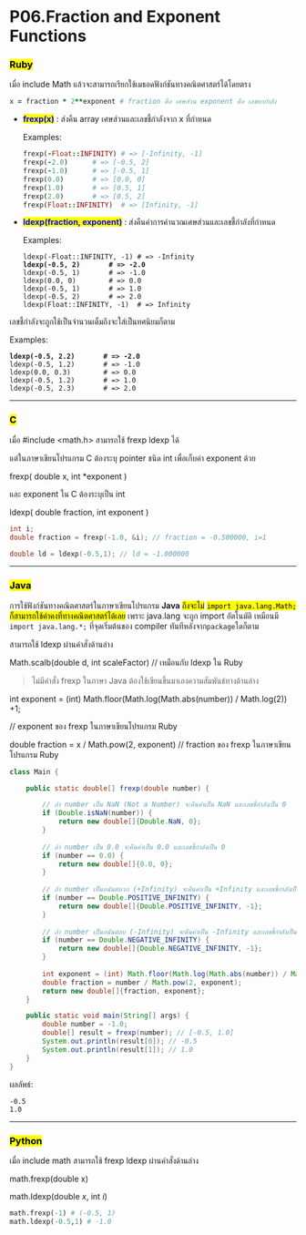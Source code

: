 # P06.Fraction and Exponent Functions

### <mark style="color:$danger;">Ruby</mark>

เมื่อ include Math แล้วจะสามารถเรียกใช้เมธอดฟังก์ชันทางคณิตศาสตร์ได้โดยตรง

```ruby
x = fraction * 2**exponent # fraction คือ เศษส่วน exponent คือ เลขยกกำลัง
```

*   <mark style="color:blue;">**frexp(x)**</mark> : ส่งคืน array เศษส่วนและเลขชี้กําลังจาก x ที่กําหนด

    Examples:

    ```ruby
    frexp(-Float::INFINITY) # => [-Infinity, -1]
    frexp(-2.0)      # => [-0.5, 2]
    frexp(-1.0)      # => [-0.5, 1]
    frexp(0.0)       # => [0.0, 0]
    frexp(1.0)       # => [0.5, 1]
    frexp(2.0)       # => [0.5, 2]
    frexp(Float::INFINITY)  # => [Infinity, -1]
    ```
*   <mark style="color:blue;">**ldexp(fraction, exponent)**</mark> : ส่งคืนค่าการคำนวณเศษส่วนและเลขชี้กําลังที่กําหนด

    Examples:

    <pre class="language-ruby"><code class="lang-ruby">ldexp(-Float::INFINITY, -1) # => -Infinity
    <strong>ldexp(-0.5, 2)       # => -2.0
    </strong>ldexp(-0.5, 1)       # => -1.0
    ldexp(0.0, 0)        # => 0.0
    ldexp(-0.5, 1)       # => 1.0
    ldexp(-0.5, 2)       # => 2.0
    ldexp(Float::INFINITY, -1)  # => Infinity
    </code></pre>

&#x20;      เลขชี้กำลังจะถูกใช้เป็นจำนวนเต็มถึงจะใส่เป็นทศนิยมก็ตาม

Examples:

<pre class="language-ruby"><code class="lang-ruby"><strong>ldexp(-0.5, 2.2)       # => -2.0
</strong>ldexp(-0.5, 1.2)       # => -1.0
ldexp(0.0, 0.3)        # => 0.0
ldexp(-0.5, 1.2)       # => 1.0
ldexp(-0.5, 2.3)       # => 2.0
</code></pre>

***

### <mark style="color:$danger;">C</mark>

เมื่อ #include \<math.h> สามารถใช้ frexp ldexp ได้

แต่ในภาษาเขียนโปรแกรม C ต้องระบุ pointer ชนิด int เพื่อเก็บค่า exponent ด้วย

frexp( double x, int \*exponent )

และ exponent ใน C ต้องระบุเป็น int

ldexp( double fraction, int exponent )

```c
int i;
double fraction = frexp(-1.0, &i); // fraction = -0.500000, i=1

double ld = ldexp(-0.5,1); // ld = -1.000000 
```

***

### <mark style="color:$danger;">Java</mark>

การใช้ฟังก์ชันทางคณิตศาสตร์ในภาษาเขียนโปรแกรม **Java** <mark style="color:$info;">ถึงจะไม่</mark> <mark style="color:$info;"></mark><mark style="color:$info;">`import java.lang.Math;`</mark> <mark style="color:$info;"></mark><mark style="color:$info;">ก็สามารถใช้ค่าคงที่ทางคณิตศาสตร์ได้เลย</mark> เพราะ java.lang จะถูก import อัตโนมัติ เหมือนมี `import java.lang.*;` ที่จุดเริ่มต้นของ compiler ทันทีหลังจาก`package`ใดก็ตาม

สามารถใช้ ldexp ผ่านคำสั่งด้านล่าง

Math.scalb(double d, int scaleFactor) // เหมือนกับ ldexp ใน Ruby

> ไม่มีคำสั่ง frexp ในภาษา Java ต้องใช้เขียนขึ้นมาเองความสัมพันธ์ทางด้านล่าง

int exponent = (int) Math.floor(Math.log(Math.abs(number)) / Math.log(2)) +1;

// exponent ของ frexp ในภาษาเขียนโปรแกรม Ruby

double fraction = x / Math.pow(2, exponent) // fraction ของ frexp ในภาษาเขียนโปรแกรม Ruby

```java
class Main {

    public static double[] frexp(double number) {

        // ถ้า number เป็น NaN (Not a Number) จะคืนค่าเป็น NaN และเลขชี้กำลังเป็น 0
        if (Double.isNaN(number)) {
            return new double[]{Double.NaN, 0};
        }
        
        // ถ้า number เป็น 0.0 จะคืนค่าเป็น 0.0 และเลขชี้กำลังเป็น 0
        if (number == 0.0) {
            return new double[]{0.0, 0};
        }
        
        // ถ้า number เป็นอนันต์บวก (+Infinity) จะคืนค่าเป็น +Infinity และเลขชี้กำลังเป็น -1
        if (number == Double.POSITIVE_INFINITY) {
            return new double[]{Double.POSITIVE_INFINITY, -1};
        }
        
        // ถ้า number เป็นอนันต์ลบ (-Infinity) จะคืนค่าเป็น -Infinity และเลขชี้กำลังเป็น -1
        if (number == Double.NEGATIVE_INFINITY) {
            return new double[]{Double.NEGATIVE_INFINITY, -1};
        }
        
        int exponent = (int) Math.floor(Math.log(Math.abs(number)) / Math.log(2)) +1;
        double fraction = number / Math.pow(2, exponent);
        return new double[]{fraction, exponent};
    }

    public static void main(String[] args) {
        double number = -1.0;
        double[] result = frexp(number); // [-0.5, 1.0]
        System.out.println(result[0]); // -0.5
        System.out.println(result[1]); // 1.0
    }
}
```

ผลลัพธ์:

```
-0.5
1.0
```

***

### <mark style="color:$danger;">Python</mark>

เมื่อ include math สามารถใช้ frexp ldexp ผ่านคำสั่งด้านล่าง

math.frexp(double x)

math.ldexp(double _x_, int _i_)

```python
math.frexp(-1) # (-0.5, 1)
math.ldexp(-0.5,1) # -1.0
```
